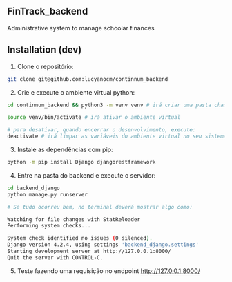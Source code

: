 ## FinTrack_backend

Administrative system to manage schoolar finances

## Installation (dev)

1. Clone o repositório:

```sh
git clone git@github.com:lucyanocm/continnum_backend
```

2. Crie e execute o ambiente virtual python:

```sh
cd continnum_backend && python3 -m venv venv # irá criar uma pasta chamada venv na raiz do projeto, automaticamente ignorada pelo git

source venv/bin/activate # irá ativar o ambiente virtual

# para desativar, quando encerrar o desenvolvimento, execute:
deactivate # irá limpar as variáveis do ambiente virtual no seu sistema
```

3. Instale as dependências com pip:

```sh
python -m pip install Django djangorestframework

```

4. Entre na pasta do backend e execute o servidor:

```sh
cd backend_django
python manage.py runserver

# Se tudo ocorreu bem, no terminal deverá mostrar algo como:

Watching for file changes with StatReloader
Performing system checks...

System check identified no issues (0 silenced).
Django version 4.2.4, using settings 'backend_django.settings'
Starting development server at http://127.0.0.1:8000/
Quit the server with CONTROL-C.
```

5. Teste fazendo uma requisição no endpoint http://127.0.0.1:8000/
